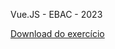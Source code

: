 Vue.JS - EBAC - 2023

[Download do exercício](https://drive.google.com/file/d/1FpwRgfGPauFOeP0yjzXbRZbhSQ7Xd8KW/view?usp=drive_link)